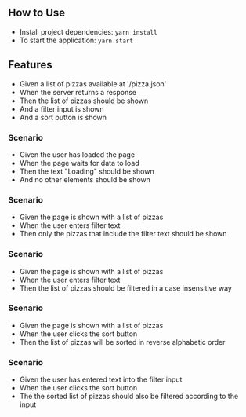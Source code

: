 ## How to Use

* Install project dependencies: `yarn install`
* To start the application: `yarn start`

## Features

* Given a list of pizzas available at '/pizza.json'
* When the server returns a response
* Then the list of pizzas should be shown
* And a filter input is shown
* And a sort button is shown

### Scenario

* Given the user has loaded the page
* When the page waits for data to load
* Then the text "Loading" should be shown
* And no other elements should be shown

### Scenario

* Given the page is shown with a list of pizzas
* When the user enters filter text
* Then only the pizzas that include the filter text should be shown

### Scenario

* Given the page is shown with a list of pizzas
* When the user enters filter text
* Then the list of pizzas should be filtered in a case insensitive way

### Scenario

* Given the page is shown with a list of pizzas
* When the user clicks the sort button
* Then the list of pizzas will be sorted in reverse alphabetic order

### Scenario

* Given the user has entered text into the filter input
* When the user clicks the sort button
* The the sorted list of pizzas should also be filtered according to the input

